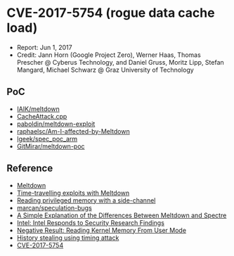 # CVE-2017-5754 (rogue data cache load)

- Report: Jun 1, 2017
- Credit: Jann Horn (Google Project Zero), Werner Haas, Thomas Prescher @ Cyberus Technology, and Daniel Gruss, Moritz Lipp, Stefan Mangard, Michael Schwarz @ Graz University of Technology

## PoC

- [IAIK/meltdown](https://github.com/IAIK/meltdown)
- [CacheAttack.cpp](https://pastebin.com/CF91uGTG)
- [paboldin/meltdown-exploit](https://github.com/paboldin/meltdown-exploit)
- [raphaelsc/Am-I-affected-by-Meltdown](https://github.com/raphaelsc/Am-I-affected-by-Meltdown)
- [lgeek/spec_poc_arm](https://github.com/lgeek/spec_poc_arm)
- [GitMirar/meltdown-poc](https://github.com/GitMirar/meltdown-poc)

## Reference

- [Meltdown](https://meltdownattack.com/meltdown.pdf)
- [Time-travelling exploits with Meltdown](https://medium.com/@pwnallthethings/time-travelling-exploits-with-meltdown-1189548f1e1d)
- [Reading privileged memory with a side-channel](https://googleprojectzero.blogspot.tw/2018/01/reading-privileged-memory-with-side.html)
- [marcan/speculation-bugs](https://github.com/marcan/speculation-bugs)
- [A Simple Explanation of the Differences Between Meltdown and Spectre](https://danielmiessler.com/blog/simple-explanation-difference-meltdown-spectre/)
- [Intel: Intel Responds to Security Research Findings](https://newsroom.intel.com/news/intel-responds-to-security-research-findings/)
- [Negative Result: Reading Kernel Memory From User Mode](https://cyber.wtf/2017/07/28/negative-result-reading-kernel-memory-from-user-mode/)
- [History stealing using timing attack](http://antoinevastel.github.io/security/privacy/2017/04/09/history-stealing.html)
- [CVE-2017-5754](https://www.cve.mitre.org/cgi-bin/cvename.cgi?name=CVE-2017-5754)
